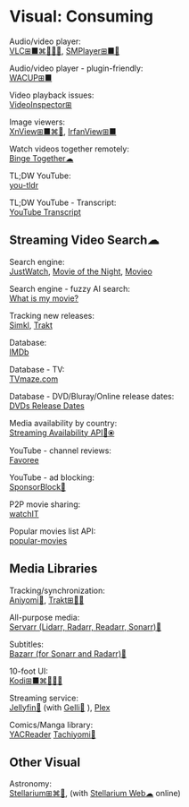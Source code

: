 # Visual: Consuming

Audio/video player:  
[VLC⊞■⌘🐧🍎🤖](https://www.videolan.org/vlc/),
[SMPlayer⊞■🐧](https://www.smplayer.info/)

Audio/video player - plugin-friendly:  
[WACUP⊞■](https://getwacup.com/)

Video playback issues:  
[VideoInspector⊞](https://kcsoftwares.com/?vtb)

Image viewers:  
[XnView⊞■⌘🐧](https://www.xnview.com/),
[IrfanView⊞■](https://www.irfanview.com/)

Watch videos together remotely:  
[Binge Together☁](https://bingetogether.com/)

TL;DW YouTube:  
[you-tldr](https://www.you-tldr.com/)

TL;DW YouTube - Transcript:  
[YouTube Transcript](https://youtubetranscript.com/)

## Streaming Video Search☁

Search engine:  
[JustWatch](https://www.justwatch.com/),
[Movie of the Night](https://www.movieofthenight.com/),
[Movieo](https://movieo.me/)

Search engine - fuzzy AI search:  
[What is my movie?](https://www.whatismymovie.com/)

Tracking new releases:  
[Simkl](https://simkl.com/),
[Trakt](https://trakt.tv/)

Database:  
[IMDb](https://www.imdb.com/)

Database - TV:  
[TVmaze.com](https://www.tvmaze.com/)

Database - DVD/Bluray/Online release dates:  
[DVDs Release Dates](https://www.dvdsreleasedates.com/)

Media availability by country:  
[Streaming Availability API🔌⦿](https://www.movieofthenight.com/about/api)

YouTube - channel reviews:  
[Favoree](https://www.favoree.io/)

YouTube - ad blocking:  
[SponsorBlock🔌](https://sponsor.ajay.app/)

P2P movie sharing:  
[watchIT](https://github.com/ZorrillosDev/watchit-app)

Popular movies list API:  
[popular-movies](https://github.com/sjlu/popular-movies)

## Media Libraries

Tracking/synchronization:  
[Aniyomi🤖](https://aniyomi.org/),
[Trakt⊞🍎🤖](https://trakt.tv/)

All-purpose media:  
[Servarr (Lidarr, Radarr, Readarr, Sonarr)💾](https://wiki.servarr.com/)

Subtitles:  
[Bazarr (for Sonarr and Radarr)💾](https://www.bazarr.media/)

10-foot UI:  
[Kodi⊞■⌘🐧🍎🤖](https://kodi.tv/)

Streaming service:  
[Jellyfin🐧](https://jellyfin.org/) (with [Gelli🤖](https://github.com/dkanada/gelli)
),
[Plex](https://www.plex.tv/)

Comics/Manga library:  
[YACReader](https://www.yacreader.com/)
[Tachiyomi🤖](https://tachiyomi.org/)

## Other Visual

Astronomy:  
[Stellarium⊞⌘🐧](https://stellarium.org/), (with [Stellarium Web☁](https://stellarium-web.org/) online)
